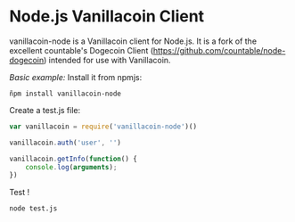 # Node.js Vanillacoin Client

vanillacoin-node is a Vanillacoin client for Node.js. It is a fork of the excellent countable's Dogecoin Client (https://github.com/countable/node-dogecoin) intended for use with Vanillacoin.

*Basic example:*
Install it from npmjs:
~~~
ñpm install vanillacoin-node
~~~

Create a test.js file:
~~~js
var vanillacoin = require('vanillacoin-node')()

vanillacoin.auth('user', '')

vanillacoin.getInfo(function() {
    console.log(arguments);
})
~~~

Test !
~~~
node test.js
~~~